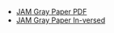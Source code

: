 - [JAM Gray Paper PDF](https://graypaper.com/graypaper.pdf)
- [JAM Gray Paper In-versed](https://drive.google.com/file/d/1rvrWrnJgG2V57FKutxufG0L26PgxUAxe/view)
